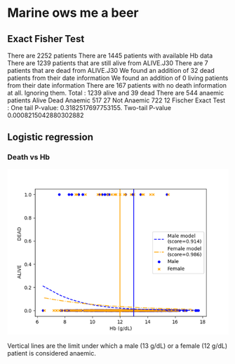 # Marine ows me a beer

## Exact Fisher Test

There are 2252 patients
There are 1445 patients with available Hb data
There are 1239 patients that are still alive from ALIVE.J30
There are 7 patients that are dead from ALIVE.J30
We found an addition of 32 dead patients from their date information
We found an addition of 0 living patients from their date information
There are 167 patients with no death information at all. Ignoring them.
Total : 1239 alive and 39 dead
There are 544 anaemic patients
            Alive Dead
Anaemic       517   27
Not Anaemic   722   12
Fischer Exact Test : One tail P-value: 0.3182517697753155. Two-tail P-value 0.0008215042880302882

## Logistic regression

### Death vs Hb

![](death_vs_hb.png)

Vertical lines are the limit under which a male (13 g/dL) or a female (12 g/dL) patient is considered anaemic.
